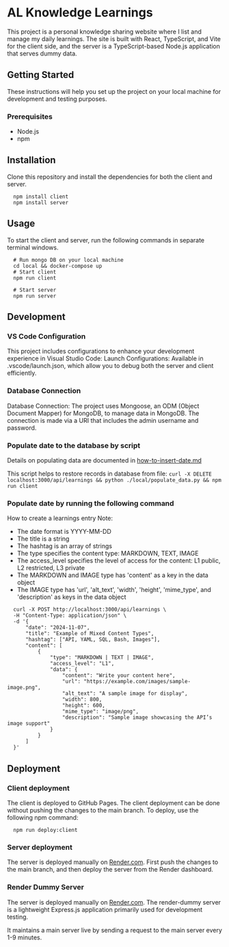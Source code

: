 # AL Knowledge Learnings
This project is a personal knowledge sharing website where I list and manage my daily learnings. 
The site is built with React, TypeScript, and Vite for the client side, and the server is a TypeScript-based Node.js 
application that serves dummy data.

## Getting Started
These instructions will help you set up the project on your local machine for development and testing purposes.

### Prerequisites
- Node.js
- npm

## Installation
Clone this repository and install the dependencies for both the client and server.
```shell
  npm install client
  npm install server
```

## Usage
To start the client and server, run the following commands in separate terminal windows.
```shell
  # Run mongo DB on your local machine
  cd local && docker-compose up   
  # Start client
  npm run client
  
  # Start server
  npm run server
```
## Development
### VS Code Configuration
This project includes configurations to enhance your development experience in Visual Studio Code:
Launch Configurations: Available in .vscode/launch.json, which allow you to debug both the server and client efficiently.

### Database Connection
Database Connection: The project uses Mongoose, an ODM (Object Document Mapper) for MongoDB, to manage data in MongoDB. 
The connection is made via a URI that includes the admin username and password.

### Populate date to the database by script
Details on populating data are documented in [how-to-insert-date.md](local/how-to-insert-date.md)

This script helps to restore records in database from file:
`curl -X DELETE localhost:3000/api/learnings && python ./local/populate_data.py && npm run client`


### Populate date by running the following command
How to create a learnings entry
Note:
- The date format is YYYY-MM-DD
- The title is a string
- The hashtag is an array of strings
- The type specifies the content type: MARKDOWN, TEXT, IMAGE
- The access_level specifies the level of access for the content: L1 public, L2 restricted, L3 private
- The MARKDOWN and IMAGE type has 'content' as a key in the data object
- The IMAGE type has 'url', 'alt_text', 'width', 'height', 'mime_type', and 'description' as keys in the data object

```shell
  curl -X POST http://localhost:3000/api/learnings \
  -H "Content-Type: application/json" \
  -d '{
      "date": "2024-11-07",
      "title": "Example of Mixed Content Types",
      "hashtag": ["API, YAML, SQL, Bash, Images"],
      "content": [
          {
              "type": "MARKDOWN | TEXT | IMAGE",
              "access_level": "L1",
              "data": {
                  "content": "Write your content here",
                  "url": "https://example.com/images/sample-image.png",
                  "alt_text": "A sample image for display",
                  "width": 800,
                  "height": 600,
                  "mime_type": "image/png",
                  "description": "Sample image showcasing the API’s image support"
              }
          }
      ]
  }'
```

## Deployment
### Client deployment
The client is deployed to GitHub Pages.
The client deployment can be done without pushing the changes to the main branch.
To deploy, use the following npm command:
```shell
  npm run deploy:client
```

### Server deployment
The server is deployed manually on [Render.com](https://dashboard.render.com/).
First push the changes to the main branch, and then deploy the server from the Render dashboard.

### Render Dummy Server
The server is deployed manually on [Render.com](https://dashboard.render.com/).
The render-dummy server is a lightweight Express.js application primarily used for development testing.

It maintains a main server live by sending a request to the main server every 1-9 minutes.
